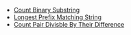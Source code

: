 - [Count Binary Substring](https://github.com/shamnad-sherief/java-challenge/blob/main/src/excercise/hashmap/CountBinarySubString.java)
- [Longest Prefix Matching String](https://github.com/shamnad-sherief/java-challenge/blob/main/src/excercise/hashmap/LongestString.java)
- [Count Pair Divisble By Their Difference](https://github.com/shamnad-sherief/java-challenge/blob/main/src/excercise/hashmap/CountPairDivisbleByDifference.java)
